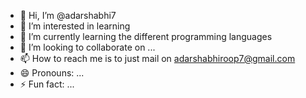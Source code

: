 - 👋 Hi, I’m @adarshabhi7
- 👀 I’m interested in learning
- 🌱 I’m currently learning the different programming languages
- 💞️ I’m looking to collaborate on ...
- 📫 How to reach me is to just mail on adarshabhiroop7@gmail.com
- 😄 Pronouns: ...
- ⚡ Fun fact: ...

<!---
adarshabhi7/adarshabhi7 is a ✨ special ✨ repository because its `README.md` (this file) appears on your GitHub profile.
You can click the Preview link to take a look at your changes.
--->
